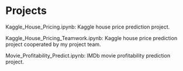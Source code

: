 # Projects

Kaggle_House_Pricing.ipynb: Kaggle house price prediction project.

Kaggle_House_Pricing_Teamwork.ipynb: Kaggle house price prediction project cooperated by my project team.

Movie_Profitability_Predict.ipynb: IMDb movie profitability prediction project.

